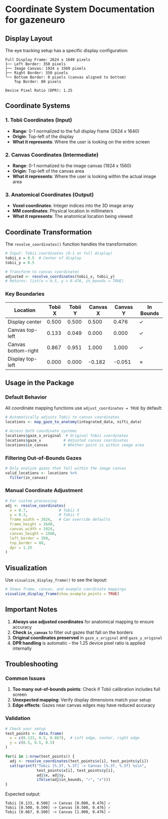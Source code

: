 # Coordinate System Documentation for gazeneuro

## Display Layout

The eye tracking setup has a specific display configuration:

```
Full Display Frame: 2624 x 1640 pixels
├── Left Border: 350 pixels
├── Image Canvas: 1924 x 1560 pixels  
├── Right Border: 350 pixels
└── Bottom Border: 0 pixels (canvas aligned to bottom)
    Top Border: 80 pixels

Device Pixel Ratio (DPR): 1.25
```

## Coordinate Systems

### 1. Tobii Coordinates (Input)
- **Range**: 0-1 normalized to the full display frame (2624 x 1640)
- **Origin**: Top-left of the display
- **What it represents**: Where the user is looking on the entire screen

### 2. Canvas Coordinates (Intermediate)
- **Range**: 0-1 normalized to the image canvas (1924 x 1560)
- **Origin**: Top-left of the canvas area
- **What it represents**: Where the user is looking within the actual image area

### 3. Anatomical Coordinates (Output)
- **Voxel coordinates**: Integer indices into the 3D image array
- **MM coordinates**: Physical location in millimeters
- **What it represents**: The anatomical location being viewed

## Coordinate Transformation

The `resolve_coordinates()` function handles the transformation:

```r
# Input: Tobii coordinates (0-1 on full display)
tobii_x = 0.5  # Center of display
tobii_y = 0.5

# Transform to canvas coordinates
adjusted <- resolve_coordinates(tobii_x, tobii_y)
# Returns: list(x = 0.5, y = 0.476, in_bounds = TRUE)
```

### Key Boundaries

| Location | Tobii X | Tobii Y | Canvas X | Canvas Y | In Bounds |
|----------|---------|---------|----------|----------|-----------|
| Display center | 0.500 | 0.500 | 0.500 | 0.476 | ✓ |
| Canvas top-left | 0.133 | 0.049 | 0.000 | 0.000 | ✓ |
| Canvas bottom-right | 0.867 | 0.951 | 1.000 | 1.000 | ✓ |
| Display top-left | 0.000 | 0.000 | -0.182 | -0.051 | ✗ |

## Usage in the Package

### Default Behavior
All coordinate mapping functions use `adjust_coordinates = TRUE` by default:

```r
# Automatically adjusts Tobii to canvas coordinates
locations <- map_gaze_to_anatomy(integrated_data, nifti_data)

# Access both coordinate systems
locations$gaze_x_original  # Original Tobii coordinates
locations$gaze_x          # Adjusted canvas coordinates
locations$in_canvas       # Whether point is within image area
```

### Filtering Out-of-Bounds Gazes

```r
# Only analyze gazes that fall within the image canvas
valid_locations <- locations %>%
  filter(in_canvas)
```

### Manual Coordinate Adjustment

```r
# For custom processing
adj <- resolve_coordinates(
  x = 0.7,              # Tobii X
  y = 0.3,              # Tobii Y
  frame_width = 2624,   # Can override defaults
  frame_height = 1640,
  canvas_width = 1924,
  canvas_height = 1560,
  left_border = 350,
  top_border = 80,
  dpr = 1.25
)
```

## Visualization

Use `visualize_display_frame()` to see the layout:

```r
# Shows frame, canvas, and example coordinate mappings
visualize_display_frame(show_example_points = TRUE)
```

## Important Notes

1. **Always use adjusted coordinates** for anatomical mapping to ensure accuracy
2. **Check `in_canvas`** to filter out gazes that fall on the borders
3. **Original coordinates preserved** in `gaze_x_original` and `gaze_y_original`
4. **DPR handling** is automatic - the 1.25 device pixel ratio is applied internally

## Troubleshooting

### Common Issues

1. **Too many out-of-bounds points**: Check if Tobii calibration includes full screen
2. **Unexpected mapping**: Verify display dimensions match your setup
3. **Edge effects**: Gazes near canvas edges may have reduced accuracy

### Validation

```r
# Check your setup
test_points <- data.frame(
  x = c(0.133, 0.5, 0.867),  # Left edge, center, right edge
  y = c(0.5, 0.5, 0.5)
)

for(i in 1:nrow(test_points)) {
  adj <- resolve_coordinates(test_points$x[i], test_points$y[i])
  cat(sprintf("Tobii [%.3f, %.3f] -> Canvas [%.3f, %.3f] %s\n",
              test_points$x[i], test_points$y[i],
              adj$x, adj$y,
              ifelse(adj$in_bounds, "✓", "✗")))
}
```

Expected output:
```
Tobii [0.133, 0.500] -> Canvas [0.000, 0.476] ✓
Tobii [0.500, 0.500] -> Canvas [0.500, 0.476] ✓
Tobii [0.867, 0.500] -> Canvas [1.000, 0.476] ✓
```
